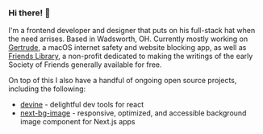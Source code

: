 ### Hi there! 👋

I'm a frontend developer and designer that puts on his full-stack hat when the need arrises. Based in Wadsworth, OH.
Currently mostly working on [Gertrude](https://gertrude.app), a macOS internet safety and website blocking app, as well as [Friends Library](https://friendslibrary.com), a non-profit dedicated to making the writings of the early Society of Friends generally available for free.

On top of this I also have a handful of ongoing open source projects, including the following:
- [devine](https://github.com/kiahjh/devine) - delightful dev tools for react
- [next-bg-image](https://github.com/kiahjh/next-bg-image) - responsive, optimized, and accessible background image component for Next.js apps
